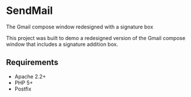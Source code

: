 SendMail
========
The Gmail compose window redesigned with a signature box

This project was built to demo a redesigned version of the Gmail compose window that includes a signature addition box.

Requirements
------------

* Apache 2.2+
* PHP 5+
* Postfix